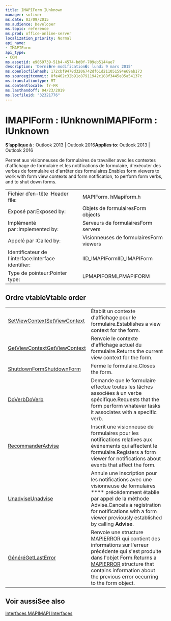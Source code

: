 ```yaml
---
title: IMAPIForm IUnknown
manager: soliver
ms.date: 03/09/2015
ms.audience: Developer
ms.topic: reference
ms.prod: office-online-server
localization_priority: Normal
api_name:
- IMAPIForm
api_type:
- COM
ms.assetid: e9059739-51b4-4574-bd0f-709eb5144ae7
description: 'Derni�re modification�: lundi 9 mars 2015'
ms.openlocfilehash: 172cbf9478d3206742df61d211051594e69ab173
ms.sourcegitcommit: 8fe462c32b91c87911942c188f3445e85a54137c
ms.translationtype: MT
ms.contentlocale: fr-FR
ms.lasthandoff: 04/23/2019
ms.locfileid: "32321776"
---
```

# <a name="imapiform--iunknown"></a><span data-ttu-id="0af3c-103">IMAPIForm : IUnknown</span><span class="sxs-lookup"><span data-stu-id="0af3c-103">IMAPIForm : IUnknown</span></span>

  
  
<span data-ttu-id="0af3c-104">**S’applique à** : Outlook 2013 | Outlook 2016</span><span class="sxs-lookup"><span data-stu-id="0af3c-104">**Applies to**: Outlook 2013 | Outlook 2016</span></span> 
  
<span data-ttu-id="0af3c-105">Permet aux visionneuses de formulaires de travailler avec les contextes d'affichage de formulaire et les notifications de formulaire, d'exécuter des verbes de formulaire et d'arrêter des formulaires.</span><span class="sxs-lookup"><span data-stu-id="0af3c-105">Enables form viewers to work with form view contexts and form notification, to perform form verbs, and to shut down forms.</span></span>
  
|||
|:-----|:-----|
|<span data-ttu-id="0af3c-106">Fichier d’en-tête :</span><span class="sxs-lookup"><span data-stu-id="0af3c-106">Header file:</span></span>  <br/> |<span data-ttu-id="0af3c-107">MAPIForm. h</span><span class="sxs-lookup"><span data-stu-id="0af3c-107">Mapiform.h</span></span>  <br/> |
|<span data-ttu-id="0af3c-108">Exposé par:</span><span class="sxs-lookup"><span data-stu-id="0af3c-108">Exposed by:</span></span>  <br/> |<span data-ttu-id="0af3c-109">Objets de formulaires</span><span class="sxs-lookup"><span data-stu-id="0af3c-109">Form objects</span></span>  <br/> |
|<span data-ttu-id="0af3c-110">Implémenté par :</span><span class="sxs-lookup"><span data-stu-id="0af3c-110">Implemented by:</span></span>  <br/> |<span data-ttu-id="0af3c-111">Serveurs de formulaires</span><span class="sxs-lookup"><span data-stu-id="0af3c-111">Form servers</span></span>  <br/> |
|<span data-ttu-id="0af3c-112">Appelé par :</span><span class="sxs-lookup"><span data-stu-id="0af3c-112">Called by:</span></span>  <br/> |<span data-ttu-id="0af3c-113">Visionneuses de formulaires</span><span class="sxs-lookup"><span data-stu-id="0af3c-113">Form viewers</span></span>  <br/> |
|<span data-ttu-id="0af3c-114">Identificateur de l'interface:</span><span class="sxs-lookup"><span data-stu-id="0af3c-114">Interface identifier:</span></span>  <br/> |<span data-ttu-id="0af3c-115">IID_IMAPIForm</span><span class="sxs-lookup"><span data-stu-id="0af3c-115">IID_IMAPIForm</span></span>  <br/> |
|<span data-ttu-id="0af3c-116">Type de pointeur:</span><span class="sxs-lookup"><span data-stu-id="0af3c-116">Pointer type:</span></span>  <br/> |<span data-ttu-id="0af3c-117">LPMAPIFORM</span><span class="sxs-lookup"><span data-stu-id="0af3c-117">LPMAPIFORM</span></span>  <br/> |
   
## <a name="vtable-order"></a><span data-ttu-id="0af3c-118">Ordre vtable</span><span class="sxs-lookup"><span data-stu-id="0af3c-118">Vtable order</span></span>

|||
|:-----|:-----|
|[<span data-ttu-id="0af3c-119">SetViewContext</span><span class="sxs-lookup"><span data-stu-id="0af3c-119">SetViewContext</span></span>](imapiform-setviewcontext.md) <br/> |<span data-ttu-id="0af3c-120">Établit un contexte d'affichage pour le formulaire.</span><span class="sxs-lookup"><span data-stu-id="0af3c-120">Establishes a view context for the form.</span></span>  <br/> |
|[<span data-ttu-id="0af3c-121">GetViewContext</span><span class="sxs-lookup"><span data-stu-id="0af3c-121">GetViewContext</span></span>](imapiform-getviewcontext.md) <br/> |<span data-ttu-id="0af3c-122">Renvoie le contexte d'affichage actuel du formulaire.</span><span class="sxs-lookup"><span data-stu-id="0af3c-122">Returns the current view context for the form.</span></span>  <br/> |
|[<span data-ttu-id="0af3c-123">ShutdownForm</span><span class="sxs-lookup"><span data-stu-id="0af3c-123">ShutdownForm</span></span>](imapiform-shutdownform.md) <br/> |<span data-ttu-id="0af3c-124">Ferme le formulaire.</span><span class="sxs-lookup"><span data-stu-id="0af3c-124">Closes the form.</span></span>  <br/> |
|[<span data-ttu-id="0af3c-125">DoVerb</span><span class="sxs-lookup"><span data-stu-id="0af3c-125">DoVerb</span></span>](imapiform-doverb.md) <br/> |<span data-ttu-id="0af3c-126">Demande que le formulaire effectue toutes les tâches associées à un verbe spécifique.</span><span class="sxs-lookup"><span data-stu-id="0af3c-126">Requests that the form perform whatever tasks it associates with a specific verb.</span></span>  <br/> |
|[<span data-ttu-id="0af3c-127">Recommander</span><span class="sxs-lookup"><span data-stu-id="0af3c-127">Advise</span></span>](imapiform-advise.md) <br/> |<span data-ttu-id="0af3c-128">Inscrit une visionneuse de formulaires pour les notifications relatives aux événements qui affectent le formulaire.</span><span class="sxs-lookup"><span data-stu-id="0af3c-128">Registers a form viewer for notifications about events that affect the form.</span></span>  <br/> |
|[<span data-ttu-id="0af3c-129">Unadvise</span><span class="sxs-lookup"><span data-stu-id="0af3c-129">Unadvise</span></span>](imapiform-unadvise.md) <br/> |<span data-ttu-id="0af3c-130">Annule une inscription pour les notifications avec une visionneuse de formulaires \*\*\*\* précédemment établie par appel de la méthode Advise.</span><span class="sxs-lookup"><span data-stu-id="0af3c-130">Cancels a registration for notifications with a form viewer previously established by calling **Advise**.</span></span>  <br/> |
|[<span data-ttu-id="0af3c-131">Généré</span><span class="sxs-lookup"><span data-stu-id="0af3c-131">GetLastError</span></span>](imapiform-getlasterror.md) <br/> |<span data-ttu-id="0af3c-132">Renvoie une structure [MAPIERROR](mapierror.md) qui contient des informations sur l'erreur précédente qui s'est produite dans l'objet Form.</span><span class="sxs-lookup"><span data-stu-id="0af3c-132">Returns a [MAPIERROR](mapierror.md) structure that contains information about the previous error occurring to the form object.</span></span>  <br/> |
   
## <a name="see-also"></a><span data-ttu-id="0af3c-133">Voir aussi</span><span class="sxs-lookup"><span data-stu-id="0af3c-133">See also</span></span>



[<span data-ttu-id="0af3c-134">Interfaces MAPI</span><span class="sxs-lookup"><span data-stu-id="0af3c-134">MAPI Interfaces</span></span>](mapi-interfaces.md)

